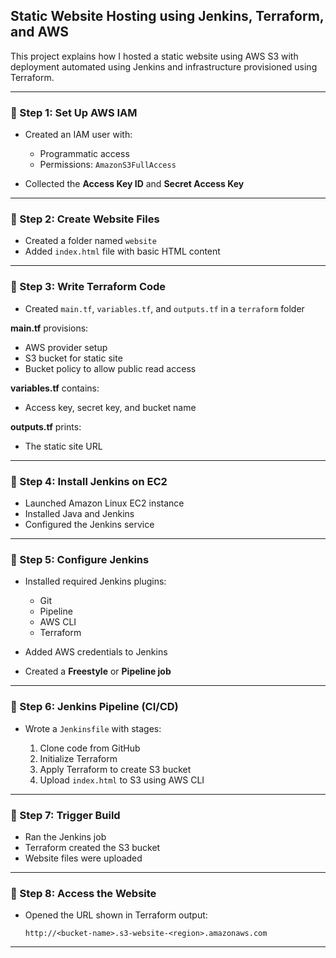

## Static Website Hosting using Jenkins, Terraform, and AWS

This project explains how I hosted a static website using AWS S3 with deployment automated using Jenkins and infrastructure provisioned using Terraform.

---

### 🔹 Step 1: Set Up AWS IAM

* Created an IAM user with:

  * Programmatic access
  * Permissions: `AmazonS3FullAccess`
* Collected the **Access Key ID** and **Secret Access Key**

---

### 🔹 Step 2: Create Website Files

* Created a folder named `website`
* Added `index.html` file with basic HTML content

---

### 🔹 Step 3: Write Terraform Code

* Created `main.tf`, `variables.tf`, and `outputs.tf` in a `terraform` folder

**main.tf** provisions:

* AWS provider setup
* S3 bucket for static site
* Bucket policy to allow public read access

**variables.tf** contains:

* Access key, secret key, and bucket name

**outputs.tf** prints:

* The static site URL

---

### 🔹 Step 4: Install Jenkins on EC2

* Launched Amazon Linux EC2 instance
* Installed Java and Jenkins
* Configured the Jenkins service

---

### 🔹 Step 5: Configure Jenkins

* Installed required Jenkins plugins:

  * Git
  * Pipeline
  * AWS CLI
  * Terraform
* Added AWS credentials to Jenkins
* Created a **Freestyle** or **Pipeline job**

---

### 🔹 Step 6: Jenkins Pipeline (CI/CD)

* Wrote a `Jenkinsfile` with stages:

  1. Clone code from GitHub
  2. Initialize Terraform
  3. Apply Terraform to create S3 bucket
  4. Upload `index.html` to S3 using AWS CLI

---

### 🔹 Step 7: Trigger Build

* Ran the Jenkins job
* Terraform created the S3 bucket
* Website files were uploaded

---

### 🔹 Step 8: Access the Website

* Opened the URL shown in Terraform output:

  ```
  http://<bucket-name>.s3-website-<region>.amazonaws.com
  ```

---

